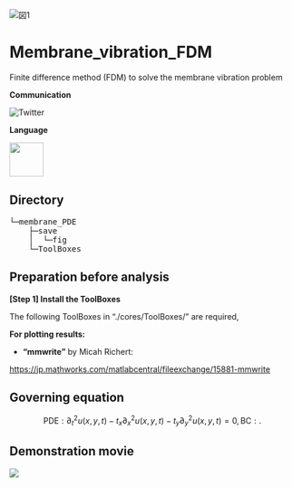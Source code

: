 
![図1](https://github.com/KRproject-tech/Membrane_vibration_FDM/assets/114337358/32e49619-3b1f-4fd0-89d7-80b433c0129b)

# Membrane_vibration_FDM
Finite difference method (FDM) to solve the membrane vibration problem

**Communication**

<a style="text-decoration: none" href="https://twitter.com/hogelungfish_" target="_blank">
    <img src="https://img.shields.io/badge/twitter-%40hogelungfish_-1da1f2.svg" alt="Twitter">
</a>
<p>


**Language**
<p>
<img src="https://cdn.jsdelivr.net/gh/devicons/devicon/icons/matlab/matlab-original.svg" width="60"/>
<p>


## Directory    
<pre>
└─membrane_PDE
    ├─save
    │  └─fig
    └─ToolBoxes
</pre>


## Preparation before analysis
__[Step 1] Install the ToolBoxes__

The following ToolBoxes in “./cores/ToolBoxes/” are required,

__For plotting results:__

*	__“mmwrite”__ by Micah Richert:

https://jp.mathworks.com/matlabcentral/fileexchange/15881-mmwrite

## Governing equation

$$
\mathrm{PDE}: \partial^2_t u(x,y,t) - t_x \partial^2_x u(x,y,t) - t_y \partial^2_y u(x,y,t) = 0,
\mathrm{BC} : .
$$



## Demonstration movie

[![](https://img.youtube.com/vi/_kEdkMvdkE4/0.jpg)](https://www.youtube.com/watch?v=_kEdkMvdkE4)
